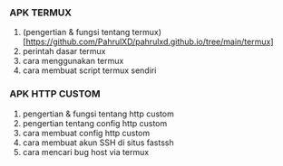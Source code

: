 
### APK TERMUX ###
1. (pengertian & fungsi tentang termux)[https://github.com/PahrulXD/pahrulxd.github.io/tree/main/termux]
2. perintah dasar termux
3. cara menggunakan termux
4. cara membuat script termux sendiri

### APK HTTP CUSTOM ###
1. pengertian & fungsi tentang http custom
2. pengertian tentang config http custom
3. cara membuat config http custom
4. cara membuat akun SSH di situs fastssh
6. cara mencari bug host via termux
